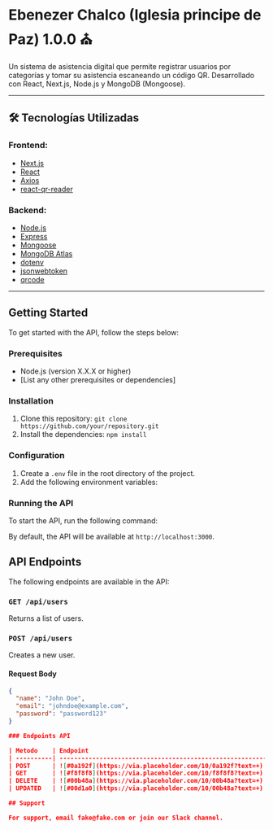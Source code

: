 # Ebenezer Chalco (Iglesia principe de Paz) 1.0.0 ⛪

Un sistema de asistencia digital que permite registrar usuarios por categorías y tomar su asistencia escaneando un código QR. Desarrollado con React, Next.js, Node.js y MongoDB (Mongoose).

---

## 🛠️ Tecnologías Utilizadas

### Frontend:
- [Next.js](https://nextjs.org/)
- [React](https://reactjs.org/)
- [Axios](https://axios-http.com/)
- [react-qr-reader](https://www.npmjs.com/package/react-qr-reader)

### Backend:
- [Node.js](https://nodejs.org/)
- [Express](https://expressjs.com/)
- [Mongoose](https://mongoosejs.com/)
- [MongoDB Atlas](https://www.mongodb.com/cloud/atlas)
- [dotenv](https://www.npmjs.com/package/dotenv)
- [jsonwebtoken](https://www.npmjs.com/package/jsonwebtoken)
- [qrcode](https://www.npmjs.com/package/qrcode)

---

## Getting Started

To get started with the API, follow the steps below:

### Prerequisites

- Node.js (version X.X.X or higher)
- [List any other prerequisites or dependencies]

### Installation

1. Clone this repository: `git clone https://github.com/your/repository.git`
2. Install the dependencies: `npm install`

### Configuration

1. Create a `.env` file in the root directory of the project.
2. Add the following environment variables:


### Running the API

To start the API, run the following command:


By default, the API will be available at `http://localhost:3000`.

## API Endpoints

The following endpoints are available in the API:

### `GET /api/users`

Returns a list of users.

### `POST /api/users`

Creates a new user.

#### Request Body

```json
{
  "name": "John Doe",
  "email": "johndoe@example.com",
  "password": "password123"
}

### Endpoints API

| Metodo    | Endpoint                                                           |
| ----------| ------------------------------------------------------------------ |
| POST      | ![#0a192f](https://via.placeholder.com/10/0a192f?text=+) #0a192f |
| GET       | ![#f8f8f8](https://via.placeholder.com/10/f8f8f8?text=+) #f8f8f8 |
| DELETE    | ![#00b48a](https://via.placeholder.com/10/00b48a?text=+) #00b48a |
| UPDATED   | ![#00d1a0](https://via.placeholder.com/10/00b48a?text=+) #00d1a0 |

## Support

For support, email fake@fake.com or join our Slack channel.